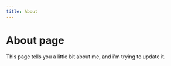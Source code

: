 ```yaml
---
title: About
---
```

# About page

This page tells you a little bit about me, and i'm trying to update it.